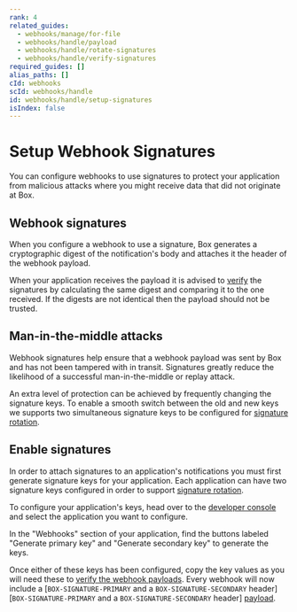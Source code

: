 ```yaml
---
rank: 4
related_guides:
  - webhooks/manage/for-file
  - webhooks/handle/payload
  - webhooks/handle/rotate-signatures
  - webhooks/handle/verify-signatures
required_guides: []
alias_paths: []
cId: webhooks
scId: webhooks/handle
id: webhooks/handle/setup-signatures
isIndex: false
---
```

<!-- alex disable aattacks -->

# Setup Webhook Signatures

You can configure webhooks to use signatures to protect your application from malicious attacks where you might receive data that did not originate at Box.

## Webhook signatures

When you configure a webhook to use a signature, Box generates a cryptographic digest of the notification's body and attaches it the header of the webhook payload.

When your application receives the payload it is advised to [verify][sigver] the signatures by calculating the same digest and comparing it to the one received. If the digests are not identical then the payload should not be trusted.

## Man-in-the-middle attacks

Webhook signatures help ensure that a webhook payload was sent by Box and has not been tampered with in transit. Signatures greatly reduce the likelihood of a successful man-in-the-middle or replay attack.

<Message type="notice">

An extra level of protection can be achieved by frequently changing the signature keys. To enable a smooth switch between the old and new keys we supports two simultaneous signature keys to be configured for [signature rotation][sigrot].

</Message>

## Enable signatures

In order to attach signatures to an application's notifications you must first generate signature keys for your application. Each application can have two signature keys configured in order to support [signature rotation][sigrot].

To configure your application's keys, head over to the [developer console][console] and select the application you want to configure.

In the "Webhooks" section of your application, find the buttons labeled "Generate primary key" and "Generate secondary key" to generate the keys.

Once either of these keys has been configured, copy the key values as you will need these to [verify the webhook payloads][sigver]. Every webhook will now include a [`BOX-SIGNATURE-PRIMARY` and a `BOX-SIGNATURE-SECONDARY` header][`BOX-SIGNATURE-PRIMARY` and a `BOX-SIGNATURE-SECONDARY` header] [payload][payload].

[payload]: guide://webhooks/handle/payload

[sigrot]: guide://webhooks/handle/rotate-signatures

[sigver]: guide://webhooks/handle/verify-signatures

[console]: https://app.box.com/developers/console
